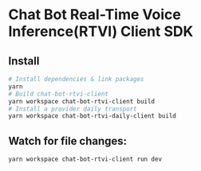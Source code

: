 # Chat Bot Real-Time Voice Inference(RTVI) Client SDK

## Install

```bash
# Install dependencies & link packages
yarn
# Build chat-bot-rtvi-client
yarn workspace chat-bot-rtvi-client build
# Install a provider daily transport
yarn workspace chat-bot-rtvi-daily-client build
```

## Watch for file changes:

```bash
yarn workspace chat-bot-rtvi-client run dev
```

